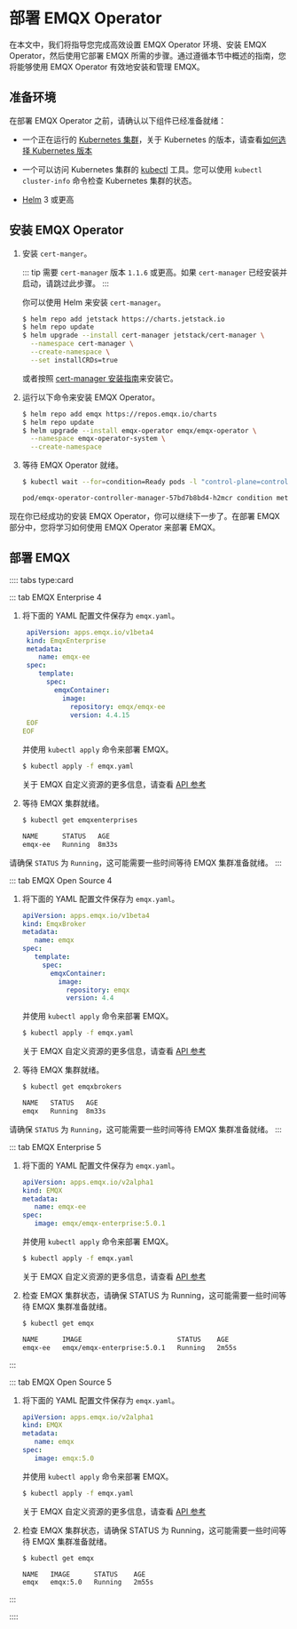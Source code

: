 # 部署 EMQX Operator

在本文中，我们将指导您完成高效设置 EMQX Operator 环境、安装 EMQX Operator，然后使用它部署 EMQX 所需的步骤。通过遵循本节中概述的指南，您将能够使用 EMQX Operator 有效地安装和管理 EMQX。

## 准备环境

在部署 EMQX Operator 之前，请确认以下组件已经准备就绪：

- 一个正在运行的 [Kubernetes 集群](https://kubernetes.io/docs/concepts/overview/)，关于 Kubernetes 的版本，请查看[如何选择 Kubernetes 版本](../README.md)

- 一个可以访问 Kubernetes 集群的 [kubectl](https://kubernetes.io/docs/tasks/tools/#kubectl) 工具。您可以使用 `kubectl cluster-info` 命令检查 Kubernetes 集群的状态。

- [Helm](https://helm.sh) 3 或更高

## 安装 EMQX Operator

1. 安装 `cert-manger`。

   ::: tip
   需要 `cert-manager` 版本 `1.1.6` 或更高。如果 `cert-manager` 已经安装并启动，请跳过此步骤。
   :::

   你可以使用 Helm 来安装 `cert-manager`。

   ```bash
   $ helm repo add jetstack https://charts.jetstack.io
   $ helm repo update
   $ helm upgrade --install cert-manager jetstack/cert-manager \
     --namespace cert-manager \
     --create-namespace \
     --set installCRDs=true
   ```

   或者按照 [cert-manager 安装指南](https://cert-manager.io/docs/installation/)来安装它。

2. 运行以下命令来安装 EMQX Operator。

   ```bash
   $ helm repo add emqx https://repos.emqx.io/charts
   $ helm repo update
   $ helm upgrade --install emqx-operator emqx/emqx-operator \
     --namespace emqx-operator-system \
     --create-namespace
   ```

3. 等待 EMQX Operator 就绪。

   ```bash
   $ kubectl wait --for=condition=Ready pods -l "control-plane=controller-manager" -n emqx-operator-system

   pod/emqx-operator-controller-manager-57bd7b8bd4-h2mcr condition met
   ```

现在你已经成功的安装 EMQX Operator，你可以继续下一步了。在部署 EMQX 部分中，您将学习如何使用 EMQX Operator 来部署 EMQX。

## 部署 EMQX

:::: tabs type:card

::: tab EMQX Enterprise 4
1. 将下面的 YAML 配置文件保存为 `emqx.yaml`。

   ```yaml
    apiVersion: apps.emqx.io/v1beta4
    kind: EmqxEnterprise
    metadata:
       name: emqx-ee
    spec:
       template:
         spec:
           emqxContainer:
             image:
               repository: emqx/emqx-ee
               version: 4.4.15
    EOF
   EOF
   ```

   并使用 `kubectl apply` 命令来部署 EMQX。

   ```bash
   $ kubectl apply -f emqx.yaml
   ```

   关于 EMQX 自定义资源的更多信息，请查看 [API 参考](../reference/v1beta4-reference.md)

2. 等待 EMQX 集群就绪。

   ```bash
   $ kubectl get emqxenterprises

   NAME      STATUS   AGE
   emqx-ee   Running  8m33s
   ```

  请确保 `STATUS` 为 `Running`，这可能需要一些时间等待 EMQX 集群准备就绪。
:::

::: tab EMQX Open Source 4
1. 将下面的 YAML 配置文件保存为 `emqx.yaml`。

   ```yaml
   apiVersion: apps.emqx.io/v1beta4
   kind: EmqxBroker
   metadata:
      name: emqx
   spec:
      template:
        spec:
          emqxContainer:
            image:
              repository: emqx
              version: 4.4
   ```

   并使用 `kubectl apply` 命令来部署 EMQX。

   ```bash
   $ kubectl apply -f emqx.yaml
   ```

   关于 EMQX 自定义资源的更多信息，请查看 [API 参考](../reference/v1beta4-reference.md)

2. 等待 EMQX 集群就绪。

   ```bash
   $ kubectl get emqxbrokers

   NAME   STATUS   AGE
   emqx   Running  8m33s
   ```

  请确保 `STATUS` 为 `Running`，这可能需要一些时间等待 EMQX 集群准备就绪。
:::

::: tab EMQX Enterprise 5

1. 将下面的 YAML 配置文件保存为 `emqx.yaml`。

   ```yaml
   apiVersion: apps.emqx.io/v2alpha1
   kind: EMQX
   metadata:
      name: emqx-ee
   spec:
      image: emqx/emqx-enterprise:5.0.1
   ```

   并使用 `kubectl apply` 命令来部署 EMQX。

   ```bash
   $ kubectl apply -f emqx.yaml
   ```

   关于 EMQX 自定义资源的更多信息，请查看 [API 参考](../reference/v2alpha1-reference.md)

2. 检查 EMQX 集群状态，请确保 STATUS 为 Running，这可能需要一些时间等待 EMQX 集群准备就绪。

   ```bash
   $ kubectl get emqx

   NAME      IMAGE                        STATUS    AGE
   emqx-ee   emqx/emqx-enterprise:5.0.1   Running   2m55s
   ```
:::

::: tab EMQX Open Source 5

1. 将下面的 YAML 配置文件保存为 `emqx.yaml`。

   ```yaml
   apiVersion: apps.emqx.io/v2alpha1
   kind: EMQX
   metadata:
      name: emqx
   spec:
      image: emqx:5.0
   ```

   并使用 `kubectl apply` 命令来部署 EMQX。

   ```bash
   $ kubectl apply -f emqx.yaml
   ```

   关于 EMQX 自定义资源的更多信息，请查看 [API 参考](../reference/v2alpha1-reference.md)

2. 检查 EMQX 集群状态，请确保 STATUS 为 Running，这可能需要一些时间等待 EMQX 集群准备就绪。

   ```bash
   $ kubectl get emqx

   NAME   IMAGE      STATUS    AGE
   emqx   emqx:5.0   Running   2m55s
   ```
:::

::::
